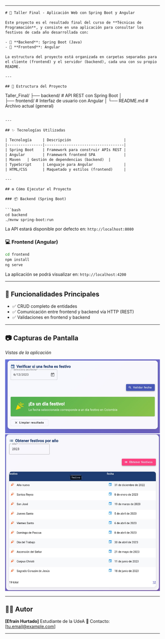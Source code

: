 
---

```
# 🚀 Taller Final - Aplicación Web con Spring Boot y Angular

Este proyecto es el resultado final del curso de **Técnicas de Programación**, y consiste en una aplicación para consultar los festivos de cada año desarrollada con:

- 🎯 **Backend**: Spring Boot (Java)
- 🎨 **Frontend**: Angular

La estructura del proyecto está organizada en carpetas separadas para el cliente (frontend) y el servidor (backend), cada una con su propio README.

---

## 🧱 Estructura del Proyecto

```

Taller\_Final/
├── backend/        # API REST con Spring Boot
│  
├── frontend/       # Interfaz de usuario con Angular
│ 
└── README.md       # Archivo actual (general)

````

---

## ✨ Tecnologías Utilizadas

| Tecnología     | Descripción                        |
|----------------|------------------------------------|
| Spring Boot    | Framework para construir APIs REST |
| Angular        | Framework frontend SPA             |
| Maven   | Gestión de dependencias (backend)  |
| TypeScript     | Lenguaje para Angular              |
| HTML/CSS       | Maquetado y estilos (frontend)     |

---

## ⚙️ Cómo Ejecutar el Proyecto

### 📦 Backend (Spring Boot)

```bash
cd backend
./mvnw spring-boot:run
````

La API estará disponible por defecto en: `http://localhost:8080`

### 💻 Frontend (Angular)

```bash
cd frontend
npm install
ng serve
```

La aplicación se podrá visualizar en: `http://localhost:4200`

---

## 📌 Funcionalidades Principales

- ✅ CRUD completo de entidades
- ✅ Comunicación entre frontend y backend vía HTTP (REST)
- ✅ Validaciones en frontend y backend
---

## 📷 Capturas de Pantalla

*Vistas de la aplicación*

![Funcionalidad validad festivo](./diafestivocheck.jpg)
![Funcionalidad Listar festivos](./listadofestivos.jpg)


---

## 👨‍💻 Autor

**\[Efraín Hurtado]**
Estudiante de la UdeA
📧 Contacto: \[[tu.email@example.com](mailto:tu.email@example.com)]

---


